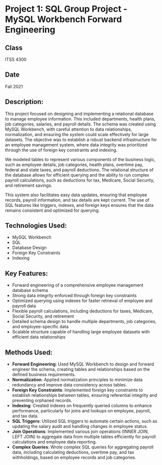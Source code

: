 <!-- metadata: {"type": "project", "role": "database_design", "tools": ["MySQL Workbench", "SQL"], "focus": "employee_management, data_integrity, performance_optimization"} -->

# Project 1: SQL Group Project - MySQL Workbench Forward Engineering

## Class
ITSS 4300

## Date
Fall 2021

## Description:
This project focused on designing and implementing a relational database to manage employee information. This included departments, health plans, job categories, salaries, and payroll details. The schema was created using MySQL Workbench, with careful attention to data relationships, normalization, and ensuring the system could scale effectively for large datasets. The objective was to establish a robust backend infrastructure for an employee management system, where data integrity was prioritized through the use of foreign key constraints and indexing.

We modeled tables to represent various components of the business logic, such as employee details, job categories, health plans, overtime pay, federal and state taxes, and payroll deductions. The relational structure of the database allows for efficient querying and the ability to run complex payroll calculations, such as deductions for tax, Medicare, Social Security, and retirement savings. 

This system also facilitates easy data updates, ensuring that employee records, payroll information, and tax details are kept current. The use of SQL features like triggers, indexes, and foreign keys ensures that the data remains consistent and optimized for querying.

## Technologies Used:
- MySQL Workbench
- SQL
- Database Design
- Foreign Key Constraints
- Indexing

## Key Features:
- Forward engineering of a comprehensive employee management database schema
- Strong data integrity enforced through foreign key constraints
- Optimized querying using indexes for faster retrieval of employee and payroll data
- Flexible payroll calculations, including deductions for taxes, Medicare, Social Security, and retirement
- Detailed schema design to handle multiple departments, job categories, and employee-specific data
- Scalable structure capable of handling large employee datasets with efficient data relationships

## Methods Used:
- **Forward Engineering**: Used MySQL Workbench to design and forward engineer the schema, creating tables and relationships based on the defined business requirements.
- **Normalization**: Applied normalization principles to minimize data redundancy and improve data consistency across tables.
- **Foreign Key Constraints**: Implemented foreign key constraints to establish relationships between tables, ensuring referential integrity and preventing orphaned records.
- **Indexing**: Created indexes on frequently queried columns to enhance performance, particularly for joins and lookups on employee, payroll, and tax data.
- **SQL Triggers**: Utilized SQL triggers to automate certain actions, such as updating the salary audit and handling changes in employee status.
- **Join Operations**: Implemented various join operations (INNER JOIN, LEFT JOIN) to aggregate data from multiple tables efficiently for payroll calculations and employee data reporting.
- **Complex Queries**: Wrote complex SQL queries for aggregating payroll data, including calculating deductions, overtime pay, and tax withholdings, based on employee records and job categories.
